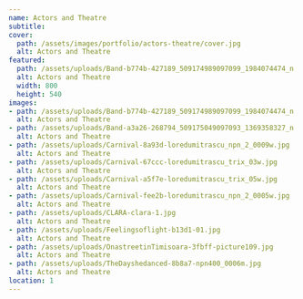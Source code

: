 ```yaml
---
name: Actors and Theatre
subtitle:
cover:
  path: /assets/images/portfolio/actors-theatre/cover.jpg
  alt: Actors and Theatre
featured:
  path: /assets/uploads/Band-b774b-427189_509174989097099_1984074474_n.jpg
  alt: Actors and Theatre
  width: 800
  height: 540
images:
- path: /assets/uploads/Band-b774b-427189_509174989097099_1984074474_n.jpg
  alt: Actors and Theatre
- path: /assets/uploads/Band-a3a26-268794_509175049097093_1369358327_n.jpg
  alt: Actors and Theatre
- path: /assets/uploads/Carnival-8a93d-loredumitrascu_npn_2_0009w.jpg
  alt: Actors and Theatre
- path: /assets/uploads/Carnival-67ccc-loredumitrascu_trix_03w.jpg
  alt: Actors and Theatre
- path: /assets/uploads/Carnival-a5f7e-loredumitrascu_trix_05w.jpg
  alt: Actors and Theatre
- path: /assets/uploads/Carnival-fee2b-loredumitrascu_npn_2_0005w.jpg
  alt: Actors and Theatre
- path: /assets/uploads/CLARA-clara-1.jpg
  alt: Actors and Theatre
- path: /assets/uploads/Feelingsoflight-b13d1-01.jpg
  alt: Actors and Theatre
- path: /assets/uploads/OnastreetinTimisoara-3fbff-picture109.jpg
  alt: Actors and Theatre
- path: /assets/uploads/TheDayshedanced-8b8a7-npn400_0006m.jpg
  alt: Actors and Theatre
location: 1
---
```

